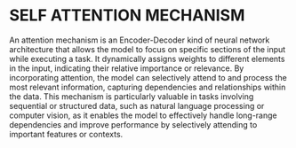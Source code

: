 # SELF ATTENTION MECHANISM

An attention mechanism is an Encoder-Decoder kind of neural network architecture that allows the model to focus on specific sections of the input while executing a task. It dynamically assigns weights to different elements in the input, indicating their relative importance or relevance. By incorporating attention, the model can selectively attend to and process the most relevant information, capturing dependencies and relationships within the data. This mechanism is particularly valuable in tasks involving sequential or structured data, such as natural language processing or computer vision, as it enables the model to effectively handle long-range dependencies and improve performance by selectively attending to important features or contexts.

